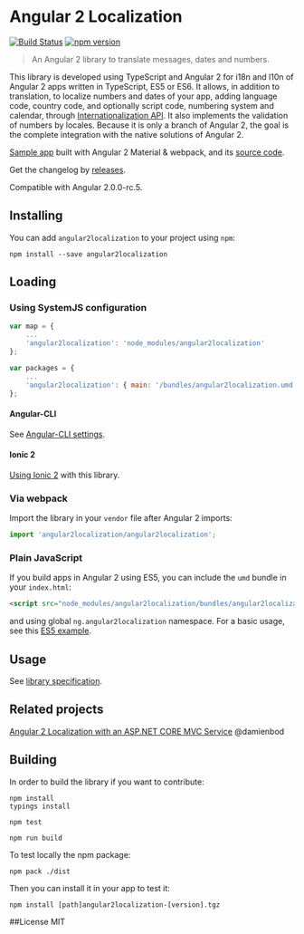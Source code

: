 # Angular 2 Localization
[![Build Status](https://travis-ci.org/robisim74/angular2localization.svg?branch=master)](https://travis-ci.org/robisim74/angular2localization) [![npm version](https://badge.fury.io/js/angular2localization.svg)](https://badge.fury.io/js/angular2localization)
> An Angular 2 library to translate messages, dates and numbers.

This library is developed using TypeScript and Angular 2 for i18n and l10n of Angular 2 apps written in TypeScript, ES5 or ES6. 
It allows, in addition to translation, to localize numbers and dates of your app, adding language code, country code, and optionally script code, numbering system and calendar, through [Internationalization API](https://developer.mozilla.org/it/docs/Web/JavaScript/Reference/Global_Objects/Intl). It also implements the validation of numbers by locales. 
Because it is only a branch of Angular 2, the goal is the complete integration with the native solutions of Angular 2.

[Sample app](http://robisim74.github.io/angular2localization) built with Angular 2 Material & webpack, and its [source code](https://github.com/robisim74/angular2localization/tree/gh-pages).

Get the changelog by [releases](https://github.com/robisim74/angular2localization/releases).

Compatible with Angular 2.0.0-rc.5.

## Installing
You can add `angular2localization` to your project using `npm`:
```Shell
npm install --save angular2localization
```

## Loading
### Using SystemJS configuration
```JavaScript
var map = {
    ...
    'angular2localization': 'node_modules/angular2localization'
};

var packages = {
    ...
    'angular2localization': { main: '/bundles/angular2localization.umd.min.js', defaultExtension: 'js' }
};
```
#### Angular-CLI
See [Angular-CLI settings](https://github.com/robisim74/angular2localization/blob/master/doc/spec.md#Appendix%20A).
#### Ionic 2
[Using Ionic 2](https://github.com/robisim74/angular2localization/blob/master/doc/spec.md#Appendix%20B) with this library.

### Via webpack
Import the library in your `vendor` file after Angular 2 imports:
```TypeScript
import 'angular2localization/angular2localization';
```

### Plain JavaScript
If you build apps in Angular 2 using ES5, you can include the `umd` bundle in your `index.html`:
```Html
<script src="node_modules/angular2localization/bundles/angular2localization.umd.min.js"></script>
```
and using global `ng.angular2localization` namespace. For a basic usage, see this [ES5 example](https://github.com/robisim74/angular2localization/blob/master/doc/spec.md#Appendix%20C).

## Usage
See [library specification](https://github.com/robisim74/angular2localization/blob/master/doc/spec.md).

## Related projects
[Angular 2 Localization with an ASP.NET CORE MVC Service](https://damienbod.com/2016/04/29/angular-2-localization-with-an-asp-net-core-mvc-service/) @damienbod

## Building
In order to build the library if you want to contribute:
```Shell
npm install
typings install

npm test

npm run build
```
To test locally the npm package:
```Shell
npm pack ./dist
```
Then you can install it in your app to test it:
```Shell
npm install [path]angular2localization-[version].tgz
```

##License
MIT
